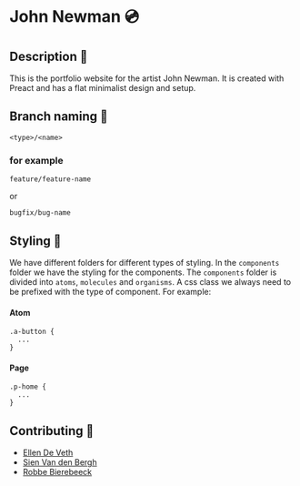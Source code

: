# John Newman 💿

## Description 📁

This is the portfolio website for the artist John Newman. It is created with Preact and has a flat minimalist design and setup.

## Branch naming 🌳

```
<type>/<name>
```

### for example

```
feature/feature-name
```

or

```
bugfix/bug-name
```

## Styling 💅

We have different folders for different types of styling.
In the `components` folder we have the styling for the components.
The `components` folder is divided into `atoms`, `molecules` and `organisms`.
A css class we always need to be prefixed with the type of component.
For example:

#### Atom

```
.a-button {
  ...
}
```

#### Page

```
.p-home {
  ...
}
```

## Contributing 🔫

-   [Ellen De Veth](https://github.com/ellendeveth)
-   [Sien Van den Bergh](https://github.com/Sienvdb)
-   [Robbe Bierebeeck](https://github.com/RobbeBierebeeck)
